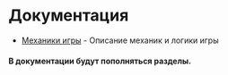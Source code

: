 # Документация

- [Механики игры](mechanics.md) - Описание механик и логики игры

#### В документации будут пополняться разделы.

